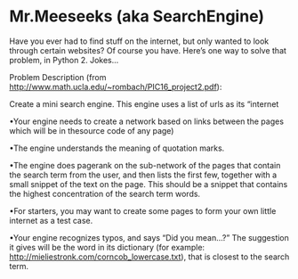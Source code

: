 # Mr.Meeseeks (aka SearchEngine)


Have you ever had to find stuff on the internet, but only wanted to look through certain websites? Of course you have. Here’s one way to solve that problem, in Python 2.
Jokes...


Problem Description (from http://www.math.ucla.edu/~rombach/PIC16_project2.pdf):

Create a mini search engine. This engine uses a list of urls as its “internet

•Your engine needs to create a network based on links between the pages which will be in thesource code of any page)

•The engine understands the meaning of quotation marks.

•The engine does pagerank on the sub-network of the pages that contain the search term from the user, and then lists the first few, together with a small snippet of the text on the page. This should be a snippet that contains the highest concentration of the search term words.

•For starters, you may want to create some pages to form your own little internet as a test case.

•Your engine recognizes typos, and says “Did you mean...?” The suggestion it gives will be the word in its dictionary (for example: http://mieliestronk.com/corncob_lowercase.txt), that is closest to the search term.
